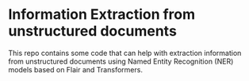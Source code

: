 # Information Extraction from unstructured documents
This repo contains some code that can help with extraction information from unstructured documents using Named Entity Recognition (NER) models based on Flair and Transformers.
